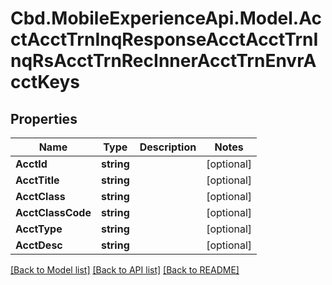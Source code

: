 # Cbd.MobileExperienceApi.Model.AcctAcctTrnInqResponseAcctAcctTrnInqRsAcctTrnRecInnerAcctTrnEnvrAcctKeys

## Properties

Name | Type | Description | Notes
------------ | ------------- | ------------- | -------------
**AcctId** | **string** |  | [optional] 
**AcctTitle** | **string** |  | [optional] 
**AcctClass** | **string** |  | [optional] 
**AcctClassCode** | **string** |  | [optional] 
**AcctType** | **string** |  | [optional] 
**AcctDesc** | **string** |  | [optional] 

[[Back to Model list]](../README.md#documentation-for-models) [[Back to API list]](../README.md#documentation-for-api-endpoints) [[Back to README]](../README.md)

